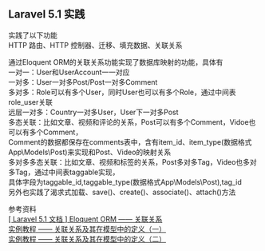 ## Laravel 5.1 实践

实践了以下功能  
HTTP 路由、HTTP 控制器、迁移、填充数据、关联关系  

通过Eloquent ORM的关联关系功能实现了数据库映射的功能，具体有  
一对一：User和UserAccount一一对应  
一对多：User一对多Post/Post一对多Comment  
多对多：Role可以有多个User，同时User也可以有多个Role，通过中间表role_user关联  
远层一对多：Country一对多User，User下一对多Post  
多态关联：比如文章、视频和评论的关系，Post可以有多个Comment，Vidoe也可以有多个Comment，  
Comment的数据都保存在comments表中，含有item_id、item_type(数据格式App\Models\Post)来实现和Post、Video的映射关系  
多对多多态关联：比如文章、视频和标签的关系，Post多对多Tag，Video也多对多Tag，通过中间表taggable实现，  
具体字段为taggable_id,taggable_type(数据格式App\Models\Post),tag_id  
另外也实践了渴求式加载、save()、create()、associate()、attach()方法

参考资料  
[[ Laravel 5.1 文档 ] Eloquent ORM —— 关联关系](http://laravelacademy.org/post/140.html#polymorphic-relations])  
[实例教程 —— 关联关系及其在模型中的定义（一）](http://laravelacademy.org/post/1095.html)  
[实例教程 —— 关联关系及其在模型中的定义（二）](http://laravelacademy.org/post/1174.html)  